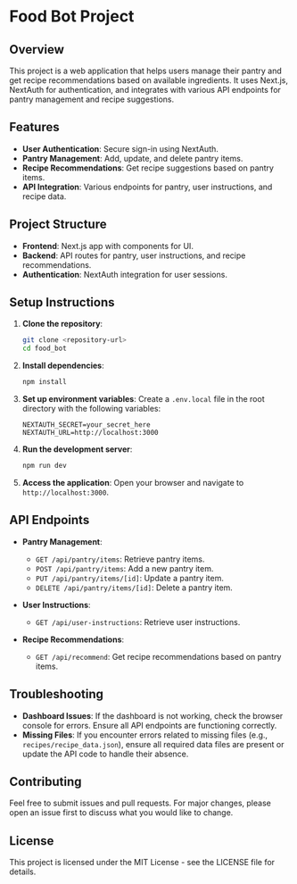 # Food Bot Project

## Overview
This project is a web application that helps users manage their pantry and get recipe recommendations based on available ingredients. It uses Next.js, NextAuth for authentication, and integrates with various API endpoints for pantry management and recipe suggestions.

## Features
- **User Authentication**: Secure sign-in using NextAuth.
- **Pantry Management**: Add, update, and delete pantry items.
- **Recipe Recommendations**: Get recipe suggestions based on pantry items.
- **API Integration**: Various endpoints for pantry, user instructions, and recipe data.

## Project Structure
- **Frontend**: Next.js app with components for UI.
- **Backend**: API routes for pantry, user instructions, and recipe recommendations.
- **Authentication**: NextAuth integration for user sessions.

## Setup Instructions
1. **Clone the repository**:
   ```bash
   git clone <repository-url>
   cd food_bot
   ```

2. **Install dependencies**:
   ```bash
   npm install
   ```

3. **Set up environment variables**:
   Create a `.env.local` file in the root directory with the following variables:
   ```
   NEXTAUTH_SECRET=your_secret_here
   NEXTAUTH_URL=http://localhost:3000
   ```

4. **Run the development server**:
   ```bash
   npm run dev
   ```

5. **Access the application**:
   Open your browser and navigate to `http://localhost:3000`.

## API Endpoints
- **Pantry Management**:
  - `GET /api/pantry/items`: Retrieve pantry items.
  - `POST /api/pantry/items`: Add a new pantry item.
  - `PUT /api/pantry/items/[id]`: Update a pantry item.
  - `DELETE /api/pantry/items/[id]`: Delete a pantry item.

- **User Instructions**:
  - `GET /api/user-instructions`: Retrieve user instructions.

- **Recipe Recommendations**:
  - `GET /api/recommend`: Get recipe recommendations based on pantry items.

## Troubleshooting
- **Dashboard Issues**: If the dashboard is not working, check the browser console for errors. Ensure all API endpoints are functioning correctly.
- **Missing Files**: If you encounter errors related to missing files (e.g., `recipes/recipe_data.json`), ensure all required data files are present or update the API code to handle their absence.

## Contributing
Feel free to submit issues and pull requests. For major changes, please open an issue first to discuss what you would like to change.

## License
This project is licensed under the MIT License - see the LICENSE file for details.
